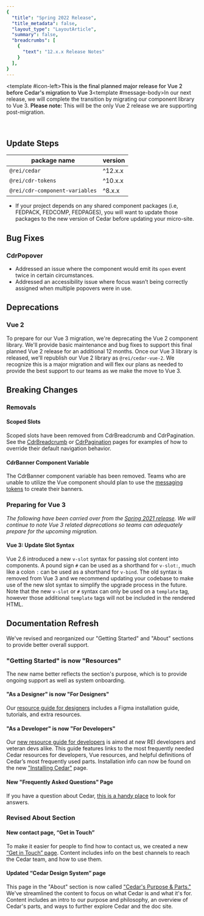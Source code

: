 ```yaml
---
{
  "title": "Spring 2022 Release",
  "title_metadata": false,
  "layout_type": "LayoutArticle",
  "summary": false,
  "breadcrumbs": [
    {
      "text": "12.x.x Release Notes"
    }
  ],
}
---
```

<cdr-banner type="info" aria-live="polite"><template #icon-left><icon-information-fill inherit-color /></template><span style="font-weight:500">This is the final planned major release for Vue 2 before Cedar's migration to Vue 3</span><template #message-body>In our next release, we will complete the transition by migrating our component library to Vue 3. <span style="font-weight:600">Please note:</span> This will be the only Vue 2 release we are supporting post-migration.</template></cdr-banner>

<br>

<cdr-doc-table-of-contents-shell parentSelector='h2' childSelector='h3'>

## Update Steps

| package name | version |
|--------------|---------|
| `@rei/cedar` | ^12.x.x |
| `@rei/cdr-tokens` | ^10.x.x |
| `@rei/cdr-component-variables` | ^8.x.x |

- If your project depends on any shared component packages (i.e, FEDPACK, FEDCOMP, FEDPAGES), you will want to update those packages to the new version of Cedar before updating your micro-site.

## Bug Fixes

### CdrPopover
- Addressed an issue where the component would emit its `open` event twice in certain circumstances.
- Addressed an accessibility issue where focus wasn’t being correctly assigned when multiple popovers were in use.

## Deprecations

### Vue 2

To prepare for our Vue 3 migration, we're deprecating the Vue 2 component library. We'll provide basic maintenance and bug fixes to support this final planned Vue 2 release for an additional 12 months. Once our Vue 3 library is released, we'll republish our Vue 2 library as `@rei/cedar-vue-2`. We recognize this is a major migration and will flex our plans as needed to provide the best support to our teams as we make the move to Vue 3.

## Breaking Changes
### Removals

#### Scoped Slots

Scoped slots have been removed from CdrBreadcrumb and CdrPagination. See the [CdrBreadcrumb](../../components/breadcrumb/#custom-navigation) or [CdrPagination](../../components/pagination/#overriding-default-navigation) pages for examples of how to override their default navigation behavior.

#### CdrBanner Component Variable

The CdrBanner component variable has been removed. Teams who are unable to utilize the Vue component should plan to use the [messaging tokens](../../tokens/all-tokens/#colors) to create their banners.  

### Preparing for Vue 3

*The following have been carried over from the [Spring 2021 release](../spring-2021/#deprecations). We will continue to note Vue 3 related deprecations so teams can adequately prepare for the upcoming migration.*
#### Vue 3: Update Slot Syntax

Vue 2.6 introduced a new `v-slot` syntax for passing slot content into components. A pound sign `#` can be used as a shorthand for `v-slot:`, much like a colon `:` can be used as a shorthand for `v-bind`. The old syntax is removed from Vue 3 and we recommend updating your codebase to make use of the new slot syntax to simplify the upgrade process in the future. Note that the new `v-slot` or `#` syntax can only be used on a `template` tag, however those additional `template` tags will not be included in the rendered HTML.


## Documentation Refresh

We've revised and reorganized our "Getting Started" and "About" sections to provide better overall support.
### "Getting Started" is now "Resources"

The new name better reflects the section's purpose, which is to provide ongoing support as well as system onboarding.

#### "As a Designer" is now "For Designers"

Our [resource guide for designers](../../resources/for-designers) includes a Figma installation guide, tutorials, and extra resources. 
#### "As a Developer" is now "For Developers"

Our [new resource guide for developers](../../resources/for-developers) is aimed at new REI developers and veteran devs alike. This guide features links to the most frequently needed Cedar resources for developers, Vue resources, and helpful definitions of Cedar’s most frequently used parts. Installation info can now be found on the new ["Installing Cedar"](../../resources/installing-cedar) page.

#### New "Frequently Asked Questions" Page

If you have a question about Cedar, [this is a handy place](../../resources/frequently-asked-questions) to look for answers. 
### Revised About Section
#### New contact page, “Get in Touch”

To make it easier for people to find how to contact us, we created a new [“Get in Touch” page](../get-in-touch). Content includes info on the best channels to reach the Cedar team, and how to use them.

#### Updated “Cedar Design System” page

This page in the "About" section is now called ["Cedar's Purpose & Parts."](../cedar-design-system) We've streamlined the content to focus on what Cedar is and what it's for. Content includes an intro to our purpose and philosophy, an overview of Cedar's parts, and ways to further explore Cedar and the doc site.

</cdr-doc-table-of-contents-shell>
